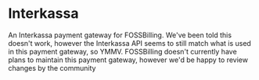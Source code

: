 # Interkassa
An Interkassa payment gateway for FOSSBilling.
We've been told this doesn't work, however the Interkassa API seems to still match what is used in this payment gateway, so YMMV.
FOSSBilling doesn't currently have plans to maintain this payment gateway, however we'd be happy to review changes by the community
